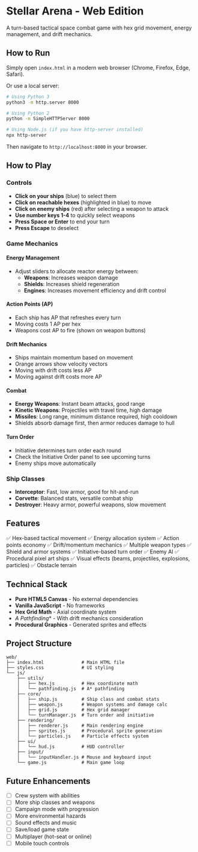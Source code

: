 # Stellar Arena - Web Edition

A turn-based tactical space combat game with hex grid movement, energy management, and drift mechanics.

## How to Run

Simply open `index.html` in a modern web browser (Chrome, Firefox, Edge, Safari).

Or use a local server:

```bash
# Using Python 3
python3 -m http.server 8000

# Using Python 2
python -m SimpleHTTPServer 8000

# Using Node.js (if you have http-server installed)
npx http-server
```

Then navigate to `http://localhost:8000` in your browser.

## How to Play

### Controls

- **Click on your ships** (blue) to select them
- **Click on reachable hexes** (highlighted in blue) to move
- **Click on enemy ships** (red) after selecting a weapon to attack
- **Use number keys 1-4** to quickly select weapons
- **Press Space or Enter** to end your turn
- **Press Escape** to deselect

### Game Mechanics

#### Energy Management
- Adjust sliders to allocate reactor energy between:
  - **Weapons**: Increases weapon damage
  - **Shields**: Increases shield regeneration
  - **Engines**: Increases movement efficiency and drift control

#### Action Points (AP)
- Each ship has AP that refreshes every turn
- Moving costs 1 AP per hex
- Weapons cost AP to fire (shown on weapon buttons)

#### Drift Mechanics
- Ships maintain momentum based on movement
- Orange arrows show velocity vectors
- Moving with drift costs less AP
- Moving against drift costs more AP

#### Combat
- **Energy Weapons**: Instant beam attacks, good range
- **Kinetic Weapons**: Projectiles with travel time, high damage
- **Missiles**: Long range, minimum distance required, high cooldown
- Shields absorb damage first, then armor reduces damage to hull

#### Turn Order
- Initiative determines turn order each round
- Check the Initiative Order panel to see upcoming turns
- Enemy ships move automatically

### Ship Classes

- **Interceptor**: Fast, low armor, good for hit-and-run
- **Corvette**: Balanced stats, versatile combat ship
- **Destroyer**: Heavy armor, powerful weapons, slow movement

## Features

✅ Hex-based tactical movement
✅ Energy allocation system
✅ Action points economy
✅ Drift/momentum mechanics
✅ Multiple weapon types
✅ Shield and armor systems
✅ Initiative-based turn order
✅ Enemy AI
✅ Procedural pixel art ships
✅ Visual effects (beams, projectiles, explosions, particles)
✅ Obstacle terrain

## Technical Stack

- **Pure HTML5 Canvas** - No external dependencies
- **Vanilla JavaScript** - No frameworks
- **Hex Grid Math** - Axial coordinate system
- **A* Pathfinding** - With drift mechanics consideration
- **Procedural Graphics** - Generated sprites and effects

## Project Structure

```
web/
├── index.html              # Main HTML file
├── styles.css              # UI styling
└── js/
    ├── utils/
    │   ├── hex.js          # Hex coordinate math
    │   └── pathfinding.js  # A* pathfinding
    ├── core/
    │   ├── ship.js         # Ship class and combat stats
    │   ├── weapon.js       # Weapon systems and damage calc
    │   ├── grid.js         # Hex grid manager
    │   └── turnManager.js  # Turn order and initiative
    ├── rendering/
    │   ├── renderer.js     # Main rendering engine
    │   ├── sprites.js      # Procedural sprite generation
    │   └── particles.js    # Particle effects system
    ├── ui/
    │   └── hud.js          # HUD controller
    ├── input/
    │   └── inputHandler.js # Mouse and keyboard input
    └── game.js             # Main game loop
```

## Future Enhancements

- [ ] Crew system with abilities
- [ ] More ship classes and weapons
- [ ] Campaign mode with progression
- [ ] More environmental hazards
- [ ] Sound effects and music
- [ ] Save/load game state
- [ ] Multiplayer (hot-seat or online)
- [ ] Mobile touch controls
